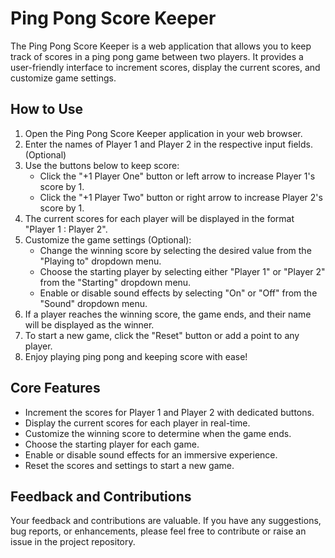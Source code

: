 # Ping Pong Score Keeper

The Ping Pong Score Keeper is a web application that allows you to keep track of scores in a ping pong game between two players. It provides a user-friendly interface to increment scores, display the current scores, and customize game settings.

## How to Use

1. Open the Ping Pong Score Keeper application in your web browser.
2. Enter the names of Player 1 and Player 2 in the respective input fields. (Optional)
3. Use the buttons below to keep score:
    - Click the "+1 Player One" button or left arrow to increase Player 1's score by 1.
    - Click the "+1 Player Two" button or right arrow to increase Player 2's score by 1.
4. The current scores for each player will be displayed in the format "Player 1 : Player 2".
5. Customize the game settings (Optional):
    - Change the winning score by selecting the desired value from the "Playing to" dropdown menu.
    - Choose the starting player by selecting either "Player 1" or "Player 2" from the "Starting" dropdown menu.
    - Enable or disable sound effects by selecting "On" or "Off" from the "Sound" dropdown menu.
6. If a player reaches the winning score, the game ends, and their name will be displayed as the winner.
7. To start a new game, click the "Reset" button or add a point to any player.
8. Enjoy playing ping pong and keeping score with ease!

## Core Features

- Increment the scores for Player 1 and Player 2 with dedicated buttons.
- Display the current scores for each player in real-time.
- Customize the winning score to determine when the game ends.
- Choose the starting player for each game.
- Enable or disable sound effects for an immersive experience.
- Reset the scores and settings to start a new game.

## Feedback and Contributions

Your feedback and contributions are valuable. If you have any suggestions, bug reports, or enhancements, please feel free to contribute or raise an issue in the project repository.


